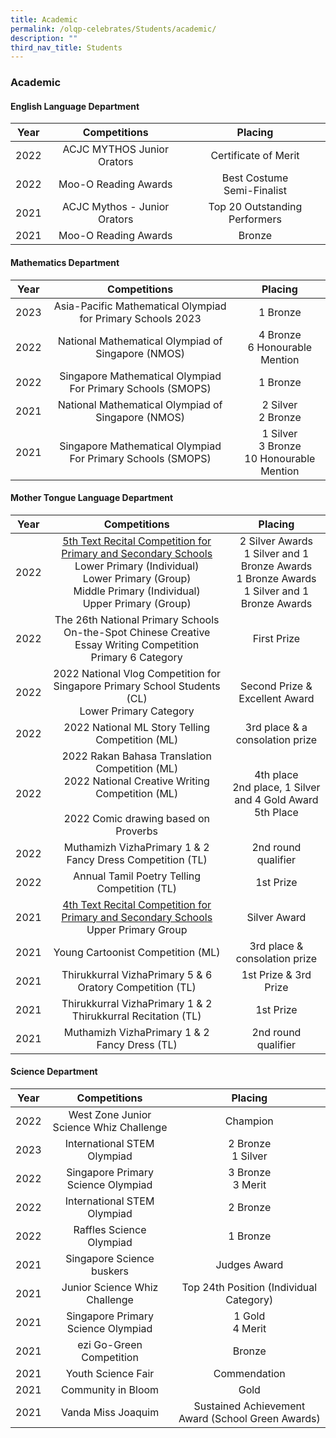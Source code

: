 ```yaml
---
title: Academic
permalink: /olqp-celebrates/Students/academic/
description: ""
third_nav_title: Students
---
```

### Academic

#### English Language Department

| Year | Competitions | Placing |
|:---:|:---:|:---:|
| 2022 | ACJC MYTHOS Junior Orators | Certificate of Merit |
| 2022 | Moo-O Reading Awards | Best Costume<br>Semi-Finalist |
| 2021 | ACJC Mythos - Junior Orators | Top 20 Outstanding Performers |
| 2021 | Moo-O Reading Awards | Bronze |

#### Mathematics Department

| Year | Competitions | Placing |
|:---:|:---:|:---:|
| 2023 | Asia-Pacific Mathematical Olympiad for Primary Schools 2023 | 1 Bronze |
| 2022 | National Mathematical Olympiad of Singapore (NMOS) | 4 Bronze<br>6 Honourable Mention |
| 2022 | Singapore Mathematical Olympiad For Primary Schools (SMOPS) | 1 Bronze |
| 2021 | National Mathematical Olympiad of Singapore (NMOS) | 2 Silver<br>2 Bronze |
| 2021 | Singapore Mathematical Olympiad For Primary Schools (SMOPS) | 1 Silver<br>3 Bronze<br>10 Honourable Mention |

#### Mother Tongue Language Department

| Year | Competitions | Placing |
|:---:|:---:|:---:|
| 2022 | [5th Text Recital Competition for Primary and Secondary Schools](https://www.cpcll.sg/events/reading-group/text-recital-competition-for-primary-and-secondary-schools/3039576)<br>Lower Primary (Individual)<br>Lower Primary (Group)<br>Middle Primary (Individual)<br>Upper Primary (Group) | 2 Silver Awards<br>1 Silver and 1 Bronze Awards<br>1 Bronze Awards<br>1 Silver and 1 Bronze Awards |
| 2022 | The 26th National Primary Schools On-the-Spot Chinese Creative Essay Writing Competition<br>Primary 6 Category | First Prize |
| 2022 | 2022 National Vlog Competition for Singapore Primary School Students (CL)<br>Lower Primary Category | Second Prize &amp;<br>Excellent Award |
| 2022 | 2022 National ML Story Telling Competition (ML) | 3rd place &amp; a consolation prize |
| 2022 | 2022 Rakan Bahasa Translation Competition (ML)<br>2022 National Creative Writing Competition (ML)<br><br>2022 Comic drawing based on Proverbs | 4th place<br>2nd place, 1 Silver and 4 Gold Award<br>5th Place |
| 2022 | Muthamizh VizhaPrimary 1 &amp; 2 Fancy Dress Competition (TL) | 2nd round qualifier |
| 2022 | Annual Tamil Poetry Telling Competition (TL) | 1st Prize |
| 2021 | [4th Text Recital Competition for Primary and Secondary Schools](https://www.cpcll.sg/events/reading-group/text-recital-competition-for-primary-and-secondary-schools/3039576)<br>Upper Primary Group | Silver Award |
| 2021 | Young Cartoonist Competition (ML) | 3rd place &amp;<br>consolation prize |
| 2021 | Thirukkurral VizhaPrimary 5 &amp; 6 Oratory Competition (TL) | 1st Prize &amp; 3rd Prize |
| 2021 | Thirukkurral VizhaPrimary 1 &amp; 2 Thirukkurral Recitation (TL) | 1st Prize |
| 2021 | Muthamizh VizhaPrimary 1 &amp; 2 Fancy Dress (TL) | 2nd round qualifier |

#### Science Department

| Year | Competitions | Placing |
|:---:|:---:|:---:|
| 2022 | West Zone Junior Science Whiz Challenge | Champion |
| 2023 | International STEM Olympiad | 2 Bronze<br>1 Silver |
| 2022 | Singapore Primary Science Olympiad | 3 Bronze<br>3 Merit |
| 2022 | International STEM Olympiad | 2 Bronze |
| 2022 | Raffles Science Olympiad | 1 Bronze |
| 2021 | Singapore Science buskers | Judges Award |
| 2021 | Junior Science Whiz Challenge | Top 24th Position (Individual Category) |
| 2021 | Singapore Primary Science Olympiad | 1 Gold<br>4 Merit |
| 2021 | ezi Go-Green Competition | Bronze |
| 2021 | Youth Science Fair | Commendation |
| 2021 | Community in Bloom | Gold |
| 2021 | Vanda Miss Joaquim | Sustained Achievement Award (School Green Awards) |
